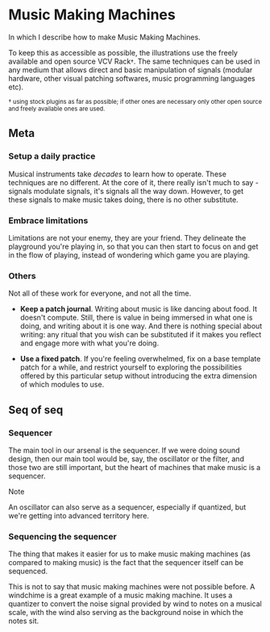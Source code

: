 # Music Making Machines

In which I describe how to make Music Making Machines.

To keep this as accessible as possible, the illustrations use the freely
available and open source VCV Rack<small>†</small>. The same techniques can be
used in any medium that allows direct and basic manipulation of signals (modular
hardware, other visual patching softwares, music programming languages etc).

<small>
† using stock
plugins as far as possible; if other ones are necessary only other open source
and freely available ones are used.
</small>

## Meta

### Setup a daily practice

Musical instruments take <i>decades</i> to learn how to operate. These
techniques are no different. At the core of it, there really isn't much to say -
signals modulate signals, it's signals all the way down. However, to get these
signals to make music takes doing, there is no other substitute.

### Embrace limitations

Limitations are not your enemy, they are your friend. They delineate the
playground you're playing in, so that you can then start to focus on and get in
the flow of playing, instead of wondering which game you are playing.

### Others

Not all of these work for everyone, and not all the time.

-   **Keep a patch journal**. Writing about music is like dancing about food. It
    doesn't compute. Still, there is value in being immersed in what one is doing,
    and writing about it is one way. And there is nothing special about writing:
    any ritual that you wish can be substituted if it makes you reflect and engage
    more with what you're doing.

-   **Use a fixed patch**. If you're feeling overwhelmed, fix on a base template
    patch for a while, and restrict yourself to exploring the possibilities
    offered by this particular setup without introducing the extra dimension of
    which modules to use.

## Seq of seq

### Sequencer

The main tool in our arsenal is the sequencer. If we were doing sound design,
then our main tool would be, say, the oscillator or the filter, and those two
are still important, but the heart of machines that make music is a sequencer.

> [!NOTE]
>
> An oscillator can also serve as a sequencer, especially if quantized, but
> we're getting into advanced territory here.

### Sequencing the sequencer

The thing that makes it easier for us to make music making machines (as compared
to making music) is the fact that the sequencer itself can be sequenced.

This is not to say that music making machines were not possible before. A
windchime is a great example of a music making machine. It uses a quantizer to
convert the noise signal provided by wind to notes on a musical scale, with the
wind also serving as the background noise in which the notes sit.
